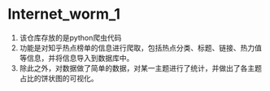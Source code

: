 # Internet_worm_1
1. 该仓库存放的是python爬虫代码
2. 功能是对知乎热点榜单的信息进行爬取，包括热点分类、标题、链接、热力值等信息，并将信息导入到数据库中。
3. 除此之外，对数据做了简单的数据，对某一主题进行了统计，并做出了各主题占比的饼状图的可视化。

